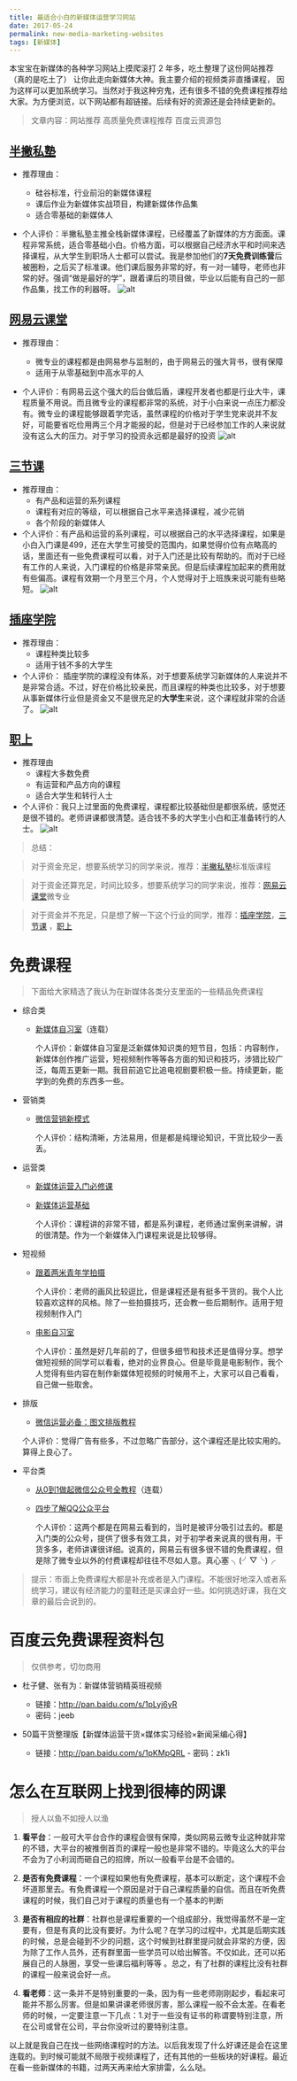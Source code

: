 ```yaml
---
title: 最适合小白的新媒体运营学习网站
date: 2017-05-24
permalink: new-media-marketing-websites
tags: [新媒体]
---
```


本宝宝在新媒体的各种学习网站上摸爬滚打 2 年多，吃土整理了这份网站推荐（真的是吃土了）
让你此走向新媒体大神。我主要介绍的视频类非直播课程， 因为这样可以更加系统学习。当然对于我这种穷鬼，还有很多不错的免费课程推荐给大家。为方便浏览，以下网站都有超链接。后续有好的资源还是会持续更新的。

> 文章内容：网站推荐
> 高质量免费课程推荐
> 百度云资源包

## [半撇私塾](http://www.bpteach.com/?utm_source=zhihu.com&utm_medium=referral&utm_campaign=contentmarking&utm_term=websitepromoting&utm_content=textlink) 
- 推荐理由：
   - 硅谷标准，行业前沿的新媒体课程
   - 课后作业为新媒体实战项目，构建新媒体作品集
   - 适合零基础的新媒体人

- 个人评价：半撇私塾主推全栈新媒体课程，已经覆盖了新媒体的方方面面。课程非常系统，适合零基础小白。价格方面，可以根据自己经济水平和时间来选择课程，从大学生到职场人士都可以尝试。我是参加他们的**7天免费训练营**后被圈粉，之后买了标准课。他们课后服务非常的好，有一对一辅导，老师也非常的好。强调“做是最好的学”，跟着课后的项目做，毕业以后能有自己的一部作品集，找工作的利器呀。
   ![alt ](http://wx3.sinaimg.cn/mw690/0068LT6Ngy1ffqs21zui8j311i0hdtjx.jpg)

## [网易云课堂](http://study.163.com/) 
- 推荐理由：
  - 微专业的课程都是由网易参与监制的，由于网易云的强大背书，很有保障
  - 适用于从零基础到中高水平的人

- 个人评价：有网易云这个强大的后台做后盾，课程开发者也都是行业大牛，课程质量不用说。而且微专业的课程都非常的系统，对于小白来说一点压力都没有。微专业的课程能够跟着学完话，虽然课程的价格对于学生党来说并不友好，可能要省吃俭用两三个月才能报的起，但是对于已经参加工作的人来说就没有这么大的压力。对于学习的投资永远都是最好的投资
  ![alt ](http://wx4.sinaimg.cn/mw690/0068LT6Ngy1ffqs23a5g1j311y0gp4qp.jpg)

## [三节课](http://www.sanjieke.cn/) 
- 推荐理由：
  - 有产品和运营的系列课程
  - 课程有对应的等级，可以根据自己水平来选择课程，减少花销
  - 各个阶段的新媒体人
- 个人评价：有产品和运营的系列课程，可以根据自己的水平选择课程，如果是小白入门课是499，还在大学生可接受的范围内，如果觉得价位有点略高的话，里面还有一些免费课程可以看，对于入门还是比较有帮助的。而对于已经有工作的人来说，入门课程的价格是非常亲民。但是后续课程加起来的费用就有些偏高。课程有效期一个月至三个月，个人觉得对于上班族来说可能有些略短。
  ![alt ](http://wx1.sinaimg.cn/mw690/0068LT6Ngy1ffqs248tihj311p0gx7et.jpg)


## [插座学院](http://www.chazuomba.com/index/) 
- 推荐理由：
  - 课程种类比较多
  - 适用于钱不多的大学生
- 个人评价：
  插座学院的课程没有体系，对于想要系统学习新媒体的人来说并不是非常合适。不过，好在价格比较亲民，而且课程的种类也比较多，对于想要从事新媒体行业但是资金又不是很充足的**大学生**来说，这个课程就非常的合适了。
  ![alt ](http://wx4.sinaimg.cn/mw690/0068LT6Ngy1ffqs21dpozj311f0hmdxa.jpg)

## [职上](http://www.51zhishang.com/)
- 推荐理由
  - 课程大多数免费
  - 有运营和产品方向的课程
  - 适合大学生和转行人士
- 个人评价：我只上过里面的免费课程，课程都比较基础但是都很系统，感觉还是很不错的。老师讲课都很清楚。适合钱不多的大学生小白和正准备转行的人士。
  ![alt ](http://wx4.sinaimg.cn/mw690/0068LT6Ngy1ffu3892xvwj311y0hwaua.jpg)

> 总结：

> 对于资金充足，想要系统学习的同学来说，推荐：[半撇私塾](http://www.bpteach.com/?utm_source=zhihu&utm_medium=copy&utm_campaign=contentmarking&utm_term=websitepromoting&utm_content=urllink)标准版课程

> 对于资金还算充足，时间比较多，想要系统学习的同学来说，推荐：[网易云课堂](http://study.163.com/)微专业

> 对于资金并不充足，只是想了解一下这个行业的同学，推荐：[插座学院](http://www.chazuomba.com/index/)，[三节课](http://www.sanjieke.cn/) ，[职上](http://www.51zhishang.com/)


# 免费课程
> 下面给大家精选了我认为在新媒体各类分支里面的一些精品免费课程
- 综合类
   - [新媒体自习室](http://learn.bpteach.com/course/100?utm_source=zhihu&utm_medium=copy&utm_campaign=contentmarking&utm_term=websitepromoting&utm_content=urllink)（连载）

     个人评价：新媒体自习室是泛新媒体知识类的短节目，包括：内容制作，新媒体创作推广运营，短视频制作等等各方面的知识和技巧，涉猎比较广泛，每周五更新一期。我目前追它比追电视剧要积极一些。持续更新，能学到的免费的东西多一些。

- 营销类
  - [微信营销新模式](http://study.163.com/course/introduction/1571001.htm)

    个人评价：结构清晰，方法易用，但是都是纯理论知识，干货比较少一丢丢。

- 运营类   
  - [新媒体运营入门必修课](http://www.51zhishang.com/course/178.html)
  - [新媒体运营基础](http://www.maiziedu.com/course/885/)

    个人评价：课程讲的非常不错，都是系列课程，老师通过案例来讲解，讲的很清楚。作为一个新媒体入门课程来说是比较够得。
- 短视频
  - [跟着两米青年学拍摄](http://study.163.com/course/courseMain.htm?courseId=1003789010)

    个人评价：老师的画风比较逗比，但是课程还是有挺多干货的。我个人比较喜欢这样的风格。除了一些拍摄技巧，还会教一些后期制作。适用于短视频制作入门

  - [电影自习室](http://list.youku.com/albumlist/show?id=22007388&ascending=1&page=1)

    个人评价：虽然是好几年前的了，但很多细节和技术还是值得分享。想学做短视频的同学可以看看，绝对的业界良心。但是毕竟是电影制作，我个人觉得有些内容在制作新媒体短视频的时候用不上，大家可以自己看看，自己做一些取舍。

- 排版
   - [微信运营必备：图文排版教程](http://study.163.com/course/introduction/1350008.htm) 

    个人评价：觉得广告有些多，不过忽略广告部分，这个课程还是比较实用的。算得上良心了。
- 平台类
  - [从0到1做起微信公众号全教程](http://study.163.com/course/introduction/1003728017.htm)（连载）
  - [四步了解QQ公众平台](http://study.163.com/course/introduction/1386002.htm)

    个人评价：这两个都是在网易云看到的，当时是被评分吸引过去的。都是入门类的公众号，提供了很多有效工具，对于初学者来说真的很有用，干货多多，老师讲课很详细。说真的，网易云有很多很不错的免费课程，但是除了微专业以外的付费课程却往往不尽如人意。真心塞 ╮(╯▽╰)╭

> 提示：市面上免费课程大都是补充或者是入门课程。不能很好地深入或者系统学习，建议有经济能力的童鞋还是买课会好一些。如何挑选好课，我在文章的最后会说到的。

# 百度云免费课程资料包
> 仅供参考，切勿商用
- 杜子健、张有为：新媒体营销精英班视频
  - 链接：http://pan.baidu.com/s/1pLyj6yR 
  - 密码：jeeb

- 50篇干货整理版【新媒体运营干货×媒体实习经验×新闻采编心得】
   - 链接：http://pan.baidu.com/s/1pKMpQRL - 密码：zk1i

# 怎么在互联网上找到很棒的网课
> 授人以鱼不如授人以渔

1. **看平台**：一般可大平台合作的课程会很有保障，类似网易云微专业这种就非常的不错，大平台的被推倒首页的课程一般也是非常不错的。毕竟这么大的平台不会为了小利润而砸自己的招牌，所以一般看平台是不会错的。
2. **是否有免费课程**：一个课程如果他有免费课程，基本可以断定，这个课程不会坏道那里去。有免费课程一个原因是对于自己课程质量的自信。而且在听免费课程的时候，我们自己对于课程的质量也有一个基本的判断
3. **是否有相应的社群**：社群也是课程重要的一个组成部分，我觉得虽然不是一定要有，但是有真的比没有要好。为什么呢？在学习的过程中，尤其是后期实践的时候，总是会碰到不少的问题，这个时候到社群里提问就会非常的方便，因为除了工作人员外，还有群里面一些学员可以给出解答。不仅如此，还可以拓展自己的人脉圈，享受一些课后福利等等 。总之，有了社群的课程比没有社群的课程一般来说会好一点。

4. **看老师**：这一条并不是特别重要的一条，因为有一些老师刚刚起步，看起来可能并不那么厉害。但是如果讲课老师很厉害，那么课程一般不会太差。在看老师的时候，一定要注意一下几点：1.对于一些没有证书的称谓要特别注意，所在公司或曾在公司，平台你没听过的要特别注意。

以上就是我自己在找一些网络课程时的方法。以后我发现了什么好课还是会在这里连载的。到时候可能就不局限于视频课程了，还有其他的一些板块的好课程。最近在看一些新媒体的书籍，过两天再来给大家排雷，么么哒。
